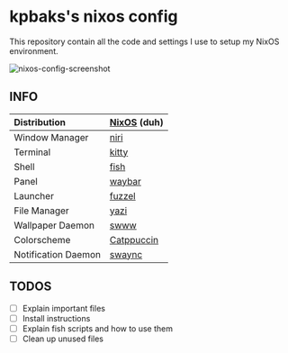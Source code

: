 # kpbaks's nixos config

This repository contain all the code and settings I use to setup my NixOS environment.

![nixos-config-screenshot](https://github.com/user-attachments/assets/fab0f235-ff3f-4987-a338-2b2a7c4b430f)

<!-- https://nixos.wiki/wiki/Flakes -->

## INFO


|Distribution| [NixOS](https://nixos.org/) (duh) |
|:---|:---|
| Window Manager | [niri](https://github.com/YaLTeR/niri) |
| Terminal | [kitty](https://sw.kovidgoyal.net/kitty/) |
| Shell | [fish](https://github.com/fish-shell/fish-shell) |
| Panel | [waybar](https://github.com/Alexays/Waybar)|
| Launcher | [fuzzel](https://codeberg.org/dnkl/fuzzel) |
| File Manager | [yazi](https://yazi-rs.github.io/)|
| Wallpaper Daemon | [swww](https://github.com/LGFae/swww)|
| Colorscheme | [Catppuccin](https://catppuccin.com/)|
| Notification Daemon | [swaync](https://github.com/ErikReider/SwayNotificationCenter)|



## TODOS
- [ ] Explain important files
- [ ] Install instructions
- [ ] Explain fish scripts and how to use them
- [ ] Clean up unused files
